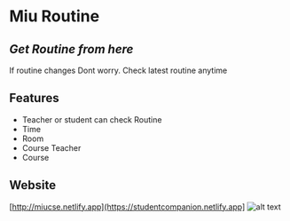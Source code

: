 # Miu Routine
## _Get Routine from here_



If routine changes 
Dont worry.
Check latest routine anytime


## Features

- Teacher or student can check Routine
- Time
- Room
- Course Teacher
- Course

## Website
[http://miucse.netlify.app](https://studentcompanion.netlify.app]
![alt text](https://i.ibb.co/4Y8PNp2/image.png)

